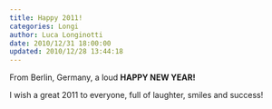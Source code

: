 ```yaml
---
title: Happy 2011!
categories: Longi
author: Luca Longinotti
date: 2010/12/31 18:00:00
updated: 2010/12/28 13:44:18
---
```

From Berlin, Germany, a loud **HAPPY NEW YEAR!**

I wish a great 2011 to everyone, full of laughter, smiles and success!
